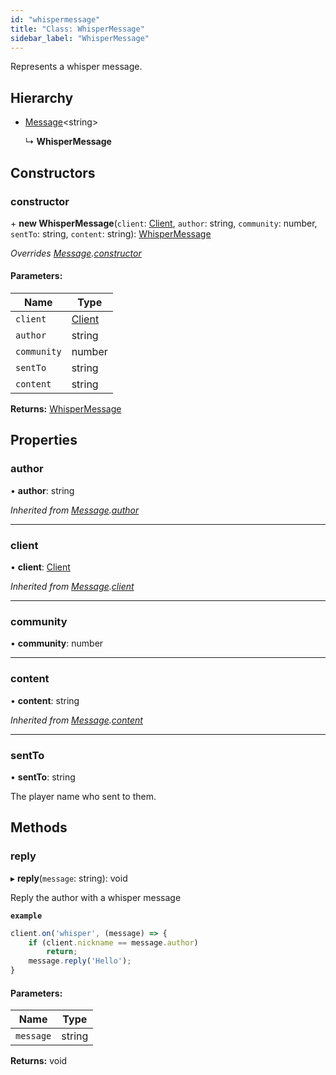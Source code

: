```yaml
---
id: "whispermessage"
title: "Class: WhisperMessage"
sidebar_label: "WhisperMessage"
---
```


Represents a whisper message.

## Hierarchy

* [Message](message.md)<string\>

  ↳ **WhisperMessage**

## Constructors

### constructor

\+ **new WhisperMessage**(`client`: [Client](client.md), `author`: string, `community`: number, `sentTo`: string, `content`: string): [WhisperMessage](whispermessage.md)

*Overrides [Message](message.md).[constructor](message.md#constructor)*

#### Parameters:

Name | Type |
------ | ------ |
`client` | [Client](client.md) |
`author` | string |
`community` | number |
`sentTo` | string |
`content` | string |

**Returns:** [WhisperMessage](whispermessage.md)

## Properties

### author

•  **author**: string

*Inherited from [Message](message.md).[author](message.md#author)*

___

### client

•  **client**: [Client](client.md)

*Inherited from [Message](message.md).[client](message.md#client)*

___

### community

•  **community**: number

___

### content

•  **content**: string

*Inherited from [Message](message.md).[content](message.md#content)*

___

### sentTo

•  **sentTo**: string

The player name who sent to them.

## Methods

### reply

▸ **reply**(`message`: string): void

Reply the author with a whisper message

**`example`** 
```js
client.on('whisper', (message) => {
	if (client.nickname == message.author)
		return;
	message.reply('Hello');
}
```

#### Parameters:

Name | Type |
------ | ------ |
`message` | string |

**Returns:** void
